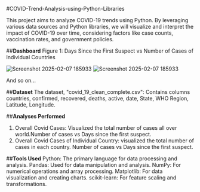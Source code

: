 
#COVID-Trend-Analysis-using-Python-Libraries

This project aims to analyze COVID-19 trends using Python. By leveraging various data sources and Python libraries, we will visualize and interpret the impact of COVID-19 over time, considering factors like case counts, vaccination rates, and government policies.                                         

##**Dashboard**
Figure 1: Days Since the First Suspect vs Number of Cases of Individual Countries

![Screenshot 2025-02-07 185933](https://github.com/user-attachments/assets/b06dad63-cb81-4cdc-8fbd-66daee13e6df)
![Screenshot 2025-02-07 185933](https://github.com/user-attachments/assets/f1236dab-ea71-47a4-9cb4-82b3feef0e80)

And so on...

##**Dataset**
The dataset, "covid_19_clean_complete.csv": Contains columns countries, confirmed, recovered, deaths, active, date, State, WHO Region, Latitude, Longitude.

##**Analyses Performed**
1. Overall Covid Cases: Visualized the total number of cases all over world.Number of cases vs Days since the first suspect.
2. Overall Covid Cases of Individual Country: visualized the total number of cases in each country. Number of cases vs Days since the first suspect.

##**Tools Used**
Python: The primary language for data processing and analysis.
Pandas: Used for data manipulation and analysis.
NumPy: For numerical operations and array processing.
Matplotlib: For data visualization and creating charts.
scikit-learn: For feature scaling and transformations.

